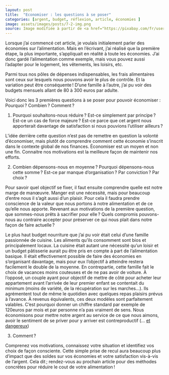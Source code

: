 ```yaml
---
layout: post
title:  "Economiser : les questions à se poser"
categories: [argent, budget, réflexion, article, économies ]
image: assets/images/posts/7-2-img.png
source: Image modifiée à partir de <a href="https://pixabay.com/fr/users/openclipart-vectors-30363/?utm_source=link-attribution&amp;utm_medium=referral&amp;utm_campaign=image&amp;utm_content=153336">OpenClipart-Vectors</a> de <a href="https://pixabay.com/fr/?utm_source=link-attribution&amp;utm_medium=referral&amp;utm_campaign=image&amp;utm_content=153336">Pixabay</a>
---
```


Lorsque j’ai commencé cet article, je voulais initialement parler des économies sur l’alimentation. Mais en l’écrivant, j’ai réalisé que la première étape, la plus importante, s’appliquait en réalité à toute les économies. J’ai donc gardé l’alimentation comme exemple, mais vous pouvez aussi l’adapter pour le logement, les vêtements, les loisirs, etc. 

Parmi tous nos pôles de dépenses indispensables, les frais alimentaires sont ceux sur lesquels nous pouvons avoir le plus de contrôle. Et la variation peut être conséquente ! D’une famille à l’autre, j’ai pu voir des budgets mensuels allant de 80 à 300 euros par adulte. 

Voici donc les 3 premières questions à se poser pour pouvoir économiser : Pourquoi ? Combien ? Comment ?

1) Pourquoi souhaitons-nous réduire ? Est-ce simplement par principe ? Est-ce un cas de force majeure ? Est-ce parce que cet argent nous apporterait davantage de satisfaction si nous pouvions l’utiliser ailleurs ? 

L’idée derrière cette question n’est pas de remettre en question la volonté d’économiser, mais plutôt de comprendre comment cette économie s’inscrit dans le contexte global de nos finances. Économiser est un moyen et non une fin. Connaitre nos motivations est la meilleure façon de maintenir nos efforts.

2) Combien dépensons-nous en moyenne ? Pourquoi dépensons-nous cette somme ? Est-ce par manque d’organisation ? Par conviction ? Par choix ? 

Pour savoir quel objectif se fixer, il faut ensuite comprendre quelle est notre marge de manœuvre. Manger est une nécessité, mais pour beaucoup d’entre nous il s’agit aussi d’un plaisir. Pour cela il faudra prendre conscience de la valeur que nous portons à notre alimentation et de ce qu’elle nous apporte. Revenant aux motivations de la première question, que sommes-nous prêts à sacrifier pour elle ? Quels compromis pouvons-nous au contraire accepter pour préserver ce qui nous plait dans notre façon de faire actuelle ?  

Le plus haut budget nourriture que j’ai pu voir était celui d’une famille passionnée de cuisine. Les aliments qu’ils consomment sont bios et principalement locaux. La cuisine était autant une nécessité qu’un loisir et un budget pâtisserie aurait pu être pris en compte à part de l’alimentation basique. Il était effectivement possible de faire des économies en s’organisant davantage, mais pour eux l’objectif à atteindre restera facilement le double de la moyenne. En contrepartie, cette famille fait le choix de vacances moins couteuses et de ne pas avoir de voiture.
À l’opposé, un couple ayant pour objectif de mettre de côté pour acheter leur appartement avant l’arrivée de leur premier enfant se contentait du minimum (moins de variété, de la récupération sur les marches…). Ils agrémentent tout de même le quotidien avec quelques repas plaisirs prévus à l’avance.
À revenus équivalents, ces deux modèles sont parfaitement valables. C’est pourquoi donner un chiffre standard par exemple de 120euros par mois et par personne n’a pas vraiment de sens.
Nous économisons pour mettre notre argent au service de ce que nous aimons, avoir le sentiment de se priver pour y arriver est contreproductif (… [et dangereux](../article))

3) Comment ? 

Comprenez vos motivations, connaissez votre situation et identifiez vos choix de façon consciente. Cette simple prise de recul aura beaucoup plus d’impact que des soldes sur vos économies et votre satisfaction vis-à-vis de l’argent. 
Cela dit ; rendez-vous au prochain article pour des méthodes concrètes pour réduire le cout de votre alimentation !
